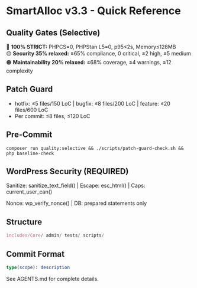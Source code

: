 # SmartAlloc v3.3 - Quick Reference

## Quality Gates (Selective)
🔴 **100% STRICT:** PHPCS=0, PHPStan L5=0, p95<2s, Memory≤128MB  
🟡 **Security 35% relaxed:** ≥65% compliance, 0 critical, ≤2 high, ≤5 medium  
🟠 **Maintainability 20% relaxed:** ≥68% coverage, ≤4 warnings, ≤12 complexity  

## Patch Guard
- hotfix: ≤5 files/150 LoC | bugfix: ≤8 files/200 LoC | feature: ≤20 files/600 LoC
- Per commit: ≤8 files, ≤120 LoC

## Pre-Commit
```
composer run quality:selective && ./scripts/patch-guard-check.sh && php baseline-check
```

## WordPress Security (REQUIRED)

Sanitize: sanitize_text_field() | Escape: esc_html() | Caps: current_user_can()

Nonce: wp_verify_nonce() | DB: prepared statements only

## Structure
```nix
includes/Core/ admin/ tests/ scripts/
```

## Commit Format
```elm
type(scope): description
```

See AGENTS.md for complete details.
